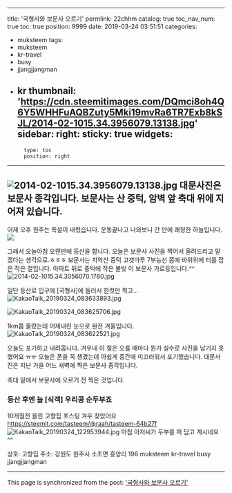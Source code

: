 
---
title: '국형사와 보문사 오르기'
permlink: 22chhm
catalog: true
toc_nav_num: true
toc: true
position: 9999
date: 2019-03-24 03:51:51
categories:
- muksteem
tags:
- muksteem
- kr-travel
- busy
- jjangjjangman
- kr
thumbnail: 'https://cdn.steemitimages.com/DQmci8oh4Q6Y5WHHFuAQBZuty5Mki19mvRa6TR7Exb8kSJL/2014-02-1015.34.3956079.13138.jpg'
sidebar:
    right:
        sticky: true
widgets:
    -
        type: toc
        position: right
---


![2014-02-1015.34.3956079.13138.jpg](https://cdn.steemitimages.com/DQmci8oh4Q6Y5WHHFuAQBZuty5Mki19mvRa6TR7Exb8kSJL/2014-02-1015.34.3956079.13138.jpg)
대문사진은 보문사 종각입니다. 보문사는 산 중턱, 암벽 앞 축대 위에 지어져 있습니다. 
---

어제 오후 원주는 폭설이 내렸습니다. 운동끝나고 나와보니 간 만에  쾌청한 하늘입니다.  
![](https://cdn.steemitimages.com/DQmZ438HJJbTRdAF5scVe3vLpYEgxZ2eUjWHPpkCsgEXNZk/image.png)

그래서 오늘아침 오랜만에 등산을 합니다. 오늘은 보문사 사진을 찍어서 올려드리고 말겠다는 생각으로.ㅎㅎㅎ
보문사는 치악산 중턱 고갯마루 7부능선 쯤에 바위위에 터를 잡은 작은 절입니다. 
아파트 뒤로 중턱에 작은  불빛 이 보문사 가로등입니다.^^
![2014-02-1015.34.3056070.1780.jpg](https://cdn.steemitimages.com/DQmejmdrdEzbZwknUMjGSNQUTNKvrSvLvgTQFVxte6DE2sz/2014-02-1015.34.3056070.1780.jpg)

일단 등산로 입구에 [국형사]에 들러서 한컷만 찍고...
![KakaoTalk_20190324_083633893.jpg](https://cdn.steemitimages.com/DQmWunp4VC6Fvt1oM8LmsHJbw5SyjgGRsZkTbSAR8hQB2Wc/KakaoTalk_20190324_083633893.jpg)


![KakaoTalk_20190324_083625706.jpg](https://cdn.steemitimages.com/DQmU3Gie3heezAHam1CA2iYm66Aj7z79h3gVvHW2f3CLxjg/KakaoTalk_20190324_083625706.jpg)

1km쯤 올랐는데 어제내린 눈으로 완전 겨울입니다. 
![KakaoTalk_20190324_083622521.jpg](https://cdn.steemitimages.com/DQmVW5pnBn7oQm338H7LTDA4DULoqmKyiu8XzpVkSLSuNCV/KakaoTalk_20190324_083622521.jpg)

오늘도 포기하고 내려옵니다. 겨우내 이 절은 오를 때마다 뭔가 실수로 사진을 남기지 못했어요 ㅠㅠ
오늘은 폰을 꼭 챙겼는데 아쉽게 중간에 미끄러워서 포기했습니다. 
대문사진은 지난 가을 어느 새벽에 찍은 보문사 종각입니다.

축대 밑에서 보문사에 오르기 전 찍은 것입니다. 

### 등산 후엔 늘 [식객] 우리콩 순두부죠
10개월전 올린 고향집 포스팅 겨우 찾았어요
https://steemit.com/tasteem/@raah/tasteem-64b27f
![KakaoTalk_20190324_122953944.jpg](https://cdn.steemitimages.com/DQmQc9hnJQWnrG8czAKGtZf3cKEQoj856XqiprNtT3u8U2C/KakaoTalk_20190324_122953944.jpg)
마침 아저씨가 두부를 퍼 담고 계시네요 ^^

상호: 고향집
주소: 강원도 원주시 소초면 흥양리 196 
muksteem kr-travel busy jjangjjangman

- - -

This page is synchronized from the post: ['국형사와 보문사 오르기'](https://steemit.com/@raah/22chhm)
